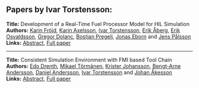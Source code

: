 <h2>Papers by Ivar Torstensson:</h2>
<p>
<b>Title:</b> Development of a Real-Time Fuel Processor Model for HIL Simulation<br />
<b>Authors:</b> <a href="../authors/author_98.html">Karin Fröjd</a>, <a href="../authors/author_15.html">Karin Axelsson</a>, <a href="../authors/author_311.html">Ivar Torstensson</a>, <a href="../authors/author_0.html">Erik Åberg</a>, <a href="../authors/author_232.html">Erik Osvaldsson</a>, <a href="../authors/author_72.html">Gregor Dolanc</a>, <a href="../authors/author_248.html">Bostjan Pregelj</a>, <a href="../authors/author_80.html">Jonas Eborn</a> and <a href="../authors/author_237.html">Jens Pålsson</a><br />
<b>Links:</b> <a href="../abstracts/abstract_72.pdf">Abstract</a>, <a href="../submissions/ECP14096675_FrojdAxelssonTorstenssonAbergOsvaldssonDolancPregeljEbornPalsson.pdf">Full paper</a>
</p>
<hr />
<p>
<b>Title:</b> Consistent Simulation Environment with FMI based Tool Chain<br />
<b>Authors:</b> <a href="../authors/author_73.html">Edo Drenth</a>, <a href="../authors/author_310.html">Mikael Törmänen</a>, <a href="../authors/author_149.html">Krister Johansson</a>, <a href="../authors/author_6.html">Bengt-Arne Andersson</a>, <a href="../authors/author_8.html">Daniel Andersson</a>, <a href="../authors/author_311.html">Ivar Torstensson</a> and <a href="../authors/author_3.html">Johan Åkesson</a><br />
<b>Links:</b> <a href="../abstracts/abstract_137.pdf">Abstract</a>, <a href="../submissions/ECP140961277_DrenthTormanenJohanssonAnderssonAnderssonTorstenssonAkesson.pdf">Full paper</a>
</p>